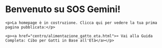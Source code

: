 <!DOCTYPE html>
<html lang="it">
<head>
    <meta charset="UTF-8">
    <meta name="viewport" content="width=device-width, initial-scale=1.0">
    <title>SOS Gemini - Indice Gatto</title>
</head>
<body>
    <h1>Benvenuto su SOS Gemini!</h1>
    
    <p>La homepage è in costruzione. Clicca qui per vedere la tua prima pagina pubblicata:</p>
    
    <p><a href="centro/alimentazione_gatto_eta.html">➡️ Vai alla Guida Completa: Cibo per Gatti in Base all'Età</a></p>
</body>
</html>
